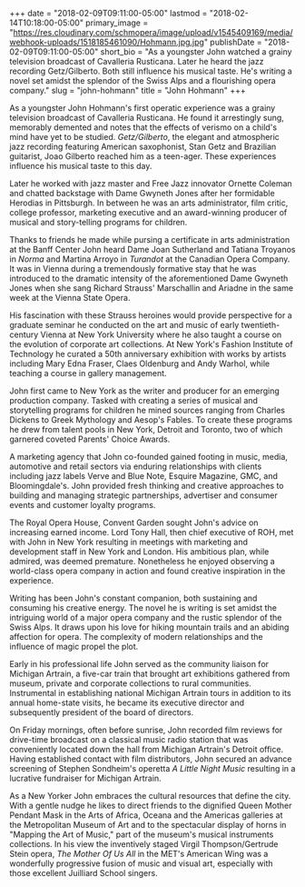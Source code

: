 +++
date = "2018-02-09T09:11:00-05:00"
lastmod = "2018-02-14T10:18:00-05:00"
primary_image = "https://res.cloudinary.com/schmopera/image/upload/v1545409169/media/webhook-uploads/1518185461090/Hohmann.jpg.jpg"
publishDate = "2018-02-09T09:11:00-05:00"
short_bio = "As a youngster John watched a grainy television broadcast of Cavalleria Rusticana. Later he heard the jazz recording Getz/Gilberto. Both still influence his musical taste. He's writing a novel set amidst the splendor of the Swiss Alps and a flourishing opera company."
slug = "john-hohmann"
title = "John Hohmann"
+++

As a youngster John Hohmann's first operatic experience was a grainy television broadcast of Cavalleria Rusticana. He found it arrestingly sung, memorably demented and notes that the effects of verismo on a child's mind have yet to be studied. _Getz/Gilberto_, the elegant and atmospheric jazz recording featuring American saxophonist, Stan Getz and Brazilian guitarist, Joao Gilberto reached him as a teen-ager. These experiences influence his musical taste to this day.

Later he worked with jazz master and Free Jazz innovator Ornette Coleman and chatted backstage with Dame Gwyneth Jones after her formidable Herodias in Pittsburgh. In between he was an arts administrator, film critic, college professor, marketing executive and an award-winning producer of musical and story-telling programs for children.

Thanks to friends he made while pursing a certificate in arts administration at the Banff Center John heard Dame Joan Sutherland and Tatiana Troyanos in _Norma_ and Martina Arroyo in _Turandot_ at the Canadian Opera Company. It was in Vienna during a tremendously formative stay that he was introduced to the dramatic intensity of the aforementioned Dame Gwyneth Jones when she sang Richard Strauss' Marschallin and Ariadne in the same week at the Vienna State Opera.

His fascination with these Strauss heroines would provide perspective for a graduate seminar he conducted on the art and music of early twentieth-century Vienna at New York University where he also taught a course on the evolution of corporate art collections. At New York's Fashion Institute of Technology he curated a 50th anniversary exhibition with works by artists including Mary Edna Fraser, Claes Oldenburg and Andy Warhol, while teaching a course in gallery management.

John first came to New York as the writer and producer for an emerging production company. Tasked with creating a series of musical and storytelling programs for children he mined sources ranging from Charles Dickens to Greek Mythology and Aesop's Fables. To create these programs he drew from talent pools in New York, Detroit and Toronto, two of which garnered coveted Parents' Choice Awards.

A marketing agency that John co-founded gained footing in music, media, automotive and retail sectors via enduring relationships with clients including jazz labels Verve and Blue Note, Esquire Magazine, GMC, and Bloomingdale's. John provided fresh thinking and creative approaches to building and managing strategic partnerships, advertiser and consumer events and customer loyalty programs.

The Royal Opera House, Convent Garden sought John's advice on increasing earned income. Lord Tony Hall, then chief executive of ROH, met with John in New York resulting in meetings with marketing and development staff in New York and London. His ambitious plan, while admired, was deemed premature. Nonetheless he enjoyed observing a world-class opera company in action and found creative inspiration in the experience.

Writing has been John's constant companion, both sustaining and consuming his creative energy. The novel he is writing is set amidst the intriguing world of a major opera company and the rustic splendor of the Swiss Alps. It draws upon his love for hiking mountain trails and an abiding affection for opera. The complexity of modern relationships and the influence of magic propel the plot.

Early in his professional life John served as the community liaison for Michigan Artrain, a five-car train that brought art exhibitions gathered from museum, private and corporate collections to rural communities. Instrumental in establishing national Michigan Artrain tours in addition to its annual home-state visits, he became its executive director and subsequently president of the board of directors. 

On Friday mornings, often before sunrise, John recorded film reviews for drive-time broadcast on a classical music radio station that was conveniently located down the hall from Michigan Artrain's Detroit office. Having established contact with film distributors, John secured an advance screening of Stephen Sondheim's operetta _A Little Night Music_ resulting in a lucrative fundraiser for Michigan Artrain.

As a New Yorker John embraces the cultural resources that define the city. With a gentle nudge he likes to direct friends to the dignified Queen Mother Pendant Mask in the Arts of Africa, Oceana and the Americas galleries at the Metropolitan Museum of Art and to the spectacular display of horns in "Mapping the Art of Music," part of the museum's musical instruments collections. In his view the inventively staged Virgil Thompson/Gertrude Stein opera, _The Mother Of Us All_ in the MET's American Wing was a wonderfully progressive fusion of music and visual art, especially with those excellent Juilliard School singers.
